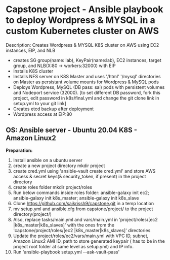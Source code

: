 # Capstone project - Ansible playbook to deploy Wordpress & MYSQL in a custom Kubernetes cluster on AWS

Description:
 Creates Wordpress & MYSQL K8S cluster on AWS using EC2 instances, EIP, and NLB
   - creates SG group(name: lab), KeyPair(name:lab), EC2 instances, target group, and NLB(X:80 -> workers:32000) with EIP
   - Installs K8S cluster
   - Installs NFS server on K8S Master and uses '/html' '/mysql' directories on Master as persistant volume mounts for Wordpress & MySQL pods
   - Deploys Wordpress, MySQL (DB pass: sai) pods with persistent volumes and Nodeport service (32000). [to set different DB password, fork this project, edit password in k8s/final.yml and change the git clone link in setup.yml to your git link] 
   - Creates etcd backup after deployment
   -  Wordpress access at EIP:80
   
   OS:  Ansible server - Ubuntu 20.04  K8S - Amazon Linux2
----------------------
**Preparation:**
1. Install ansible on a ubuntu server
2. create a new project directory mkdir project
3. create cred.yml using 'ansible-vault create cred.yml' and store AWS access & secret keys(& security_token, if present) in the project directory
4. create roles folder mkdir project/roles
5. Run below commands inside roles folder: 
      ansible-galaxy init ec2;
      ansible-galaxy init k8s_master;
      ansible-galaxy init k8s_slave
6. Clone https://github.com/saikrissh9/capstone.git in a temp location
7. mv setup.yml and ansible.cfg from capstone/project/ to the project directory(project/)
8. Also, replace tasks/main.yml and vars/main.yml in 'project/roles/[ec2 |k8s_master|k8s_slaves]' with the ones from the 'capstone/project/roles/[ec2 |k8s_master|k8s_slaves]' directories
9. Update the project/roles/ec2/vars/main.yml with VPC ID, subnet, Amazon Linux2 AMI ID, path to store generated keypair ( has to be in the project root folder at same level as setup.yml) and IP info.
10. Run 'ansible-playbook setup.yml --ask-vault-pass'
